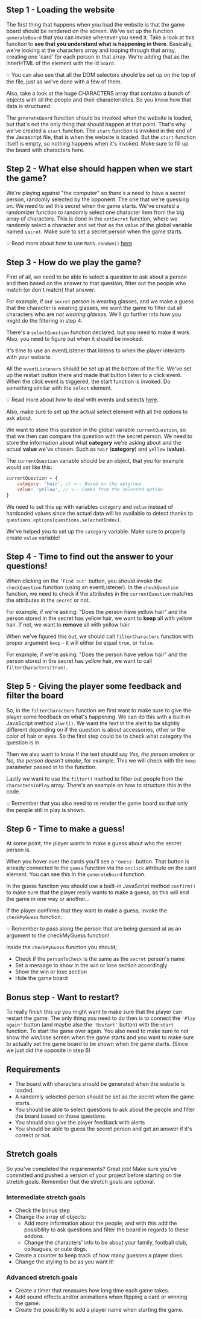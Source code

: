 ## Step 1 - Loading the website
The first thing that happens when you load the website is that the game board should be rendered on the screen. We've set up the function `generateBoard` that you can invoke whenever you need it. Take a look at this function to **see that you understand what is happening in there**. Basically, we're looking at the characters array and looping through that array, creating one 'card' for each person in that array. We're adding that as the innerHTML of the element with the id `board`. 

💡 You can also see that all the DOM selectors should be set up on the top of the file, just as we've done with a few of them.

Also, take a look at the huge CHARACTERS array that contains a bunch of objects with all the people and their characteristics. So you know how that data is structured.

The `generateBoard` function should be invoked when the website is loaded, but that's not the only thing that should happen at that point. That's why we've created a `start` function. The `start` function is invoked in the end of the Javascript file, that is when the website is loaded. But the `start` function itself is empty, so nothing happens when it's invoked. Make sure to fill up the board with characters here.

## Step 2 - What else should happen when we start the game?
We're playing against "the computer" so there's a need to have a secret person, randomly selected by the opponent. The one that we're guessing on. We need to set this secret when the game starts. We've created a randomizer function to randomly select one character item from the big array of characters. This is done in the `setSecret` function, where we randomly select a character and set that as the value of the global variable named `secret`. Make sure to set a secret person when the game starts.

💡 Read more about how to use `Math.random()` [here](https://www.w3schools.com/js/js_random.asp "here")

## Step 3 - How do we play the game?
First of all, we need to be able to select a question to ask about a person and then based on the answer to that question, filter out the people who match (or don't match) that answer. 

For example, if our `secret` person is wearing glasses, and we make a guess that the character is wearing glasses, we want the game to filter out all characters who are *not wearing glasses.* We'll go further into how you might do the filtering in step 4.

There's a `selectQuestion` function declared, but you need to make it work. Also, you need to figure out when it should be invoked.

It's time to use an eventListener that listens to when the player interacts with your website. 

All the `eventListeners` should be set up at the bottom of the file. We've set up the restart button there and made that button listen to a click event. When the click event is triggered, the start function is invoked. Do something similar with the `select` element.

💡 Read more about how to deal with events and selects [here](https://developer.mozilla.org/en-US/docs/Web/API/HTMLElement/change_event).

Also, make sure to set up the actual select element with all the options to ask about. 

We want to store this question in the global variable `currentQuestion`, so that we then can compare the question with the secret person. We need to store the information about what **category** we're asking about and the actual **value** we've chosen. Such as `hair` (**category**) and `yellow` (**value**).

The `currentQuestion` variable should be an object, that you for example would set like this: 

```jsx
currentQuestion = {
	category: 'hair', // <-- Based on the optgroup
	value: 'yellow', // <-- Comes from the selected option
}
```

We need to set this up with variables `category` and `value` instead of hardcoded values since the actual data will be available to detect thanks to `questions.options[questions.selectedIndex]`.

We've helped you to set up the `category` variable. Make sure to properly create `value` variable!

## Step 4 - Time to find out the answer to your questions!
When clicking on the `'Find out'` button, you should invoke the `checkQuestion` function (using an eventListener). In the `checkQuestion` function, we need to check if the attributes in the `currentQuestion` matches the attributes in the `secret` or not. 

For example, if we're asking: "Does the person have yellow hair" and the person stored in the secret has yellow hair, we want to **keep** all with yellow hair. If not, we want to **remove** all with yellow hair.

When we've figured this out, we should call `filterCharacters` function with proper argument `keep` - it will either be equal `true`, or `false`.

For example, if we're asking: "Does the person have yellow hair" and the person stored in the secret has yellow hair, we want to call `filterCharacters(true)`.

## Step 5 - Giving the player some feedback and filter the board
So, in the `filterCharacters` function we first want to make sure to give the player some feedback on what's happening. We can do this with a built-in JavaScript method `alert()`. We want the text in the alert to be slightly different depending on if the question is about accessories, other or the color of hair or eyes. So the first step could be to check what category the question is in.

Then we also want to know If the text should say *Yes, the person smokes* or *No, the person doesn't smoke*, for example. This we will check with the `keep` parameter passed in to the function.

Lastly we want to use the `filter()` method to filter out people from the `charactersInPlay` array. There's an example on how to structure this in the code.

💡 Remember that you also need to re render the game board so that only the people still in play is shown.

## Step 6 - Time to make a guess!
At some point, the player wants to make a guess about who the secret person is.

When you hover over the cards you'll see a `'Guess'` button. That button is already connected to the `guess` function via the `onclick` attribute on the card element. You can see this in the `generateBoard` function.

In the guess function you should use a built-in JavaScript method `confirm()` to make sure that the player really wants to make a guess, as this will end the game in one way or another...

If the player confirms that they want to make a guess, invoke the `checkMyGuess` function.

💡 Remember to pass along the person that are being guessed at as an argument to the checkMyGuess function!

Inside the `checkMyGuess` function you should;

- Check if the `personToCheck` is the same as the `secret` person's name
- Set a message to show in the win or lose section accordingly
- Show the win or lose section
- Hide the game board

## Bonus step - Want to restart?
To really finish this up you might want to make sure that the player can restart the game. The only thing you need to do then is to connect the `'Play again'` button (and maybe also the `'Restart'` button) with the `start` function. To start the game over again. You also need to make sure to not show the win/lose screen when the game starts and you want to make sure to actually set the game board to be shown when the game starts. (Since we just did the opposite in step 6)

## Requirements
- The board with characters should be generated when the website is loaded.
- A randomly selected person should be set as the secret when the game starts.
- You should be able to select questions to ask about the people and filter the board based on those questions.
- You should also give the player feedback with alerts
- You should be able to guess the secret person and get an answer if it's correct or not.

## Stretch goals
So you’ve completed the requirements? Great job! Make sure you've committed and pushed a version of your project before starting on the stretch goals. Remember that the stretch goals are optional.

### Intermediate stretch goals
- Check the bonus step
- Change the array of objects:
  - Add more information about the people, and with this add the possibility to ask questions and filter the board in regards to these addons.
  - Change the characters' info to be about your family, football club, colleagues, or cute dogs.
- Create a counter to keep track of how many guesses a player does.
- Change the styling to be as you want it!

### Advanced stretch goals
- Create a timer that measures how long time each game takes.
- Add sound effects and/or animations when flipping a card or winning the game.
- Create the possibility to add a player name when starting the game.
